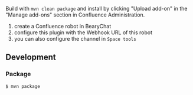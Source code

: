 Build with `mvn clean package` and install by clicking "Upload add-on" in the "Manage add-ons" section in Confluence Administration.

 1. create a Confluence robot in BearyChat
 2. configure this plugin with the Webhook URL of this robot
 3. you can also configure the channel in `Space tools`

 ## Development

 ### Package

`$ mvn package`
